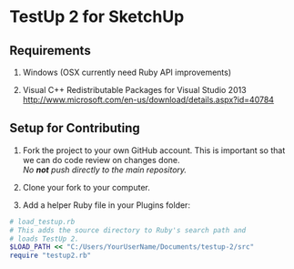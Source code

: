 TestUp 2 for SketchUp
=====================

Requirements
------------

1. Windows (OSX currently need Ruby API improvements)

2. Visual C++ Redistributable Packages for Visual Studio 2013  
http://www.microsoft.com/en-us/download/details.aspx?id=40784

Setup for Contributing
----------------------

1. Fork the project to your own GitHub account. This is important so that we can do code review on changes done.  
_No **not** push directly to the main repository._

2. Clone your fork to your computer.

3. Add a helper Ruby file in your Plugins folder:

```ruby
# load_testup.rb
# This adds the source directory to Ruby's search path and
# loads TestUp 2.
$LOAD_PATH << "C:/Users/YourUserName/Documents/testup-2/src"
require "testup2.rb"
```
